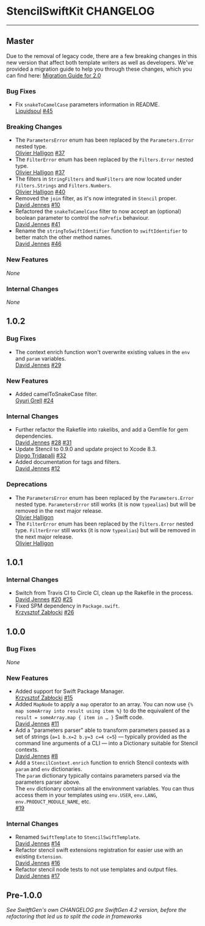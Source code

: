# StencilSwiftKit CHANGELOG

---

## Master

Due to the removal of legacy code, there are a few breaking changes in this new version that affect both template writers as well as developers. We've provided a migration guide to help you through these changes, which you can find here:
[Migration Guide for 2.0](https://github.com/SwiftGen/StencilSwiftKit/blob/master/Documentation/MigrationGuide.md#stencilswiftkit-20-swiftgen-50)

### Bug Fixes

* Fix `snakeToCamelCase` parameters information in README.  
  [Liquidsoul](https://github.com/Liquidsoul)
  [#45](https://github.com/SwiftGen/StencilSwiftKit/pulls/45)

### Breaking Changes

* The `ParametersError` enum has been replaced by the `Parameters.Error` nested type.  
  [Olivier Halligon](https://github.com/AliGator)
  [#37](https://github.com/SwiftGen/SwiftGenKit/pulls/37)
* The `FilterError` enum has been replaced by the `Filters.Error` nested type.  
  [Olivier Halligon](https://github.com/AliGator)
  [#37](https://github.com/SwiftGen/SwiftGenKit/pulls/37)
* The filters in `StringFilters` and `NumFilters` are now located under `Filters.Strings` and `Filters.Numbers`.  
  [Olivier Halligon](https://github.com/AliGator)
  [#40](https://github.com/SwiftGen/SwiftGenKit/pulls/40)
* Removed the `join` filter, as it's now integrated in `Stencil` proper.  
  [David Jennes](https://github.com/djbe)
  [#10](https://github.com/SwiftGen/StencilSwiftKit/pull/10)
* Refactored the `snakeToCamelCase` filter to now accept an (optional) boolean parameter to control the `noPrefix` behaviour.  
  [David Jennes](https://github.com/djbe)
  [#41](https://github.com/SwiftGen/StencilSwiftKit/pull/41)
* Rename the `stringToSwiftIdentifier` function to `swiftIdentifier` to better match the other method names.  
  [David Jennes](https://github.com/djbe)
  [#46](https://github.com/SwiftGen/StencilSwiftKit/pull/46)

### New Features

_None_

### Internal Changes

_None_

## 1.0.2

### Bug Fixes

* The context enrich function won't overwrite existing values in the `env` and `param` variables.  
  [David Jennes](https://github.com/djbe)
  [#29](https://github.com/SwiftGen/SwiftGenKit/issues/29)

### New Features

* Added camelToSnakeCase filter.  
  [Gyuri Grell](https://github.com/ggrell)
  [#24](https://github.com/SwiftGen/StencilSwiftKit/pull/24)

### Internal Changes

* Further refactor the Rakefile into rakelibs, and add a Gemfile for gem dependencies.  
  [David Jennes](https://github.com/djbe)
  [#28](https://github.com/SwiftGen/SwiftGenKit/issues/28)
  [#31](https://github.com/SwiftGen/SwiftGenKit/issues/31)
* Update Stencil to 0.9.0 and update project to Xcode 8.3.  
  [Diogo Tridapalli](https://github.com.diogot)
  [#32](https://github.com/SwiftGen/StencilSwiftKit/pull/32)
* Added documentation for tags and filters.  
  [David Jennes](https://github.com/djbe)
  [#12](https://github.com/SwiftGen/StencilSwiftKit/pull/12)

### Deprecations

* The `ParametersError` enum has been replaced by the `Parameters.Error` nested type.
  `ParametersError` still works (it is now `typealias`) but will be removed in the
  next major release.  
  [Olivier Halligon](https://github.com/AliGator)
* The `FilterError` enum has been replaced by the `Filters.Error` nested type.
  `FilterError` still works (it is now `typealias`) but will be removed in the
  next major release.  
  [Olivier Halligon](https://github.com/AliGator)

## 1.0.1

### Internal Changes

* Switch from Travis CI to Circle CI, clean up the Rakefile in the process.  
  [David Jennes](https://github.com/djbe)
  [#20](https://github.com/SwiftGen/SwiftGenKit/issues/20)
  [#25](https://github.com/SwiftGen/SwiftGenKit/issues/25)
* Fixed SPM dependency in `Package.swift`.  
  [Krzysztof Zabłocki](https://github.com/krzysztofzablocki)
  [#26](https://github.com/SwiftGen/StencilSwiftKit/pull/26/files)

## 1.0.0

### Bug Fixes

_None_

### New Features

* Added support for Swift Package Manager.  
  [Krzysztof Zabłocki](https://github.com/krzysztofzablocki)
  [#15](https://github.com/SwiftGen/StencilSwiftKit/issues/15)
* Added `MapNode` to apply a `map` operator to an array.
  You can now use `{% map someArray into result using item %}`
  to do the equivalent of the `result = someArray.map { item in … }` Swift code.  
  [David Jennes](https://github.com/djbe)
  [#11](https://github.com/SwiftGen/StencilSwiftKit/pull/11)
* Add a "parameters parser" able to transform parameters passed as a set of strings
  (`a=1 b.x=2 b.y=3 c=4 c=5`) — typically provided as the command line arguments of a CLI
   — into a Dictionary suitable for Stencil contexts.  
  [David Jennes](https://github.com/djbe)
  [#8](https://github.com/SwiftGen/StencilSwiftKit/pull/8)
* Add a `StencilContext.enrich` function to enrich Stencil contexts with `param` and `env` dictionaries.  
  The `param` dictionary typically contains parameters parsed via the parameters parser above.  
  The `env` dictionary contains all the environment variables. You can thus access them in
  your templates using `env.USER`, `env.LANG`, `env.PRODUCT_MODULE_NAME`, etc.  
  [#19](https://github.com/SwiftGen/StencilSwiftKit/pull/19)

### Internal Changes

* Renamed `SwiftTemplate` to `StencilSwiftTemplate`.  
  [David Jennes](https://github.com/djbe)
  [#14](https://github.com/SwiftGen/StencilSwiftKit/issues/14)
* Refactor stencil swift extensions registration for easier use with an existing `Extension`.  
  [David Jennes](https://github.com/djbe)
  [#16](https://github.com/SwiftGen/StencilSwiftKit/issues/16)
* Refactor stencil node tests to not use templates and output files.  
  [David Jennes](https://github.com/djbe)
  [#17](https://github.com/SwiftGen/StencilSwiftKit/issues/17)

## Pre-1.0.0

_See SwitftGen's own CHANGELOG pre SwiftGen 4.2 version, before the refactoring that led us to split the code in frameworks_
